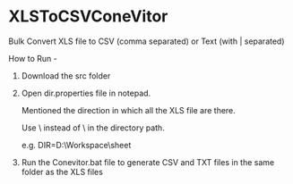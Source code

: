 XLSToCSVConeVitor
=================

Bulk Convert XLS file to CSV (comma separated) or Text (with | separated)


How to Run - 

1. Download the src folder

2. Open dir.properties file in notepad.

   Mentioned the direction in which all  the XLS file are there. 
   
   Use \\ instead of \ in the directory path. 
   
   e.g. DIR=D:\\Workspace\\sheet

3. Run the Conevitor.bat file to generate CSV and TXT files in the same folder as the XLS files
